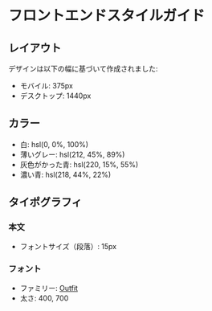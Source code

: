 # フロントエンドスタイルガイド

## レイアウト

デザインは以下の幅に基づいて作成されました:

- モバイル: 375px
- デスクトップ: 1440px

## カラー

- 白: hsl(0, 0%, 100%)
- 薄いグレー: hsl(212, 45%, 89%)
- 灰色がかった青: hsl(220, 15%, 55%)
- 濃い青: hsl(218, 44%, 22%)

## タイポグラフィ

### 本文

- フォントサイズ（段落）: 15px

### フォント

- ファミリー: [Outfit](https://fonts.google.com/specimen/Outfit)
- 太さ: 400, 700
